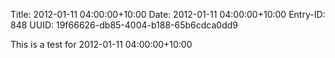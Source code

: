 Title: 2012-01-11 04:00:00+10:00
Date: 2012-01-11 04:00:00+10:00
Entry-ID: 848
UUID: 19f66626-db85-4004-b188-65b6cdca0dd9

This is a test for 2012-01-11 04:00:00+10:00
